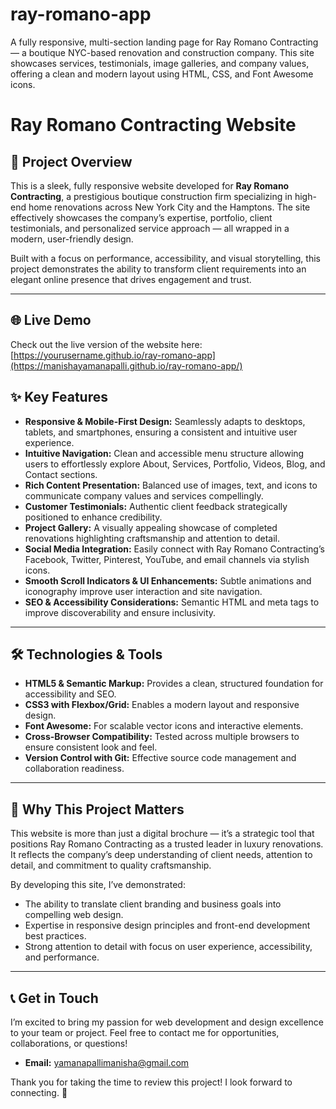 # ray-romano-app
A fully responsive, multi-section landing page for Ray Romano Contracting — a boutique NYC-based renovation and construction company. This site showcases services, testimonials, image galleries, and company values, offering a clean and modern layout using HTML, CSS, and Font Awesome icons.
# Ray Romano Contracting Website

## 🚀 Project Overview
This is a sleek, fully responsive website developed for **Ray Romano Contracting**, a prestigious boutique construction firm specializing in high-end home renovations across New York City and the Hamptons. The site effectively showcases the company’s expertise, portfolio, client testimonials, and personalized service approach — all wrapped in a modern, user-friendly design.  

Built with a focus on performance, accessibility, and visual storytelling, this project demonstrates the ability to transform client requirements into an elegant online presence that drives engagement and trust.

---

## 🌐 Live Demo
Check out the live version of the website here:  
[https://yourusername.github.io/ray-romano-app](https://manishayamanapalli.github.io/ray-romano-app/)


## ✨ Key Features

- **Responsive & Mobile-First Design:** Seamlessly adapts to desktops, tablets, and smartphones, ensuring a consistent and intuitive user experience.
- **Intuitive Navigation:** Clean and accessible menu structure allowing users to effortlessly explore About, Services, Portfolio, Videos, Blog, and Contact sections.
- **Rich Content Presentation:** Balanced use of images, text, and icons to communicate company values and services compellingly.
- **Customer Testimonials:** Authentic client feedback strategically positioned to enhance credibility.
- **Project Gallery:** A visually appealing showcase of completed renovations highlighting craftsmanship and attention to detail.
- **Social Media Integration:** Easily connect with Ray Romano Contracting’s Facebook, Twitter, Pinterest, YouTube, and email channels via stylish icons.
- **Smooth Scroll Indicators & UI Enhancements:** Subtle animations and iconography improve user interaction and site navigation.
- **SEO & Accessibility Considerations:** Semantic HTML and meta tags to improve discoverability and ensure inclusivity.

---

## 🛠️ Technologies & Tools

- **HTML5 & Semantic Markup:** Provides a clean, structured foundation for accessibility and SEO.
- **CSS3 with Flexbox/Grid:** Enables a modern layout and responsive design.
- **Font Awesome:** For scalable vector icons and interactive elements.
- **Cross-Browser Compatibility:** Tested across multiple browsers to ensure consistent look and feel.
- **Version Control with Git:** Effective source code management and collaboration readiness.

---

## 🎯 Why This Project Matters

This website is more than just a digital brochure — it’s a strategic tool that positions Ray Romano Contracting as a trusted leader in luxury renovations. It reflects the company’s deep understanding of client needs, attention to detail, and commitment to quality craftsmanship.

By developing this site, I’ve demonstrated:

- The ability to translate client branding and business goals into compelling web design.
- Expertise in responsive design principles and front-end development best practices.
- Strong attention to detail with focus on user experience, accessibility, and performance.

---

## 📞 Get in Touch

I’m excited to bring my passion for web development and design excellence to your team or project. Feel free to contact me for opportunities, collaborations, or questions!

- **Email:** yamanapallimanisha@gmail.com

Thank you for taking the time to review this project! I look forward to connecting. 🙌
